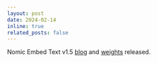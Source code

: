 ```yaml
---
layout: post
date: 2024-02-14
inline: true
related_posts: false
---
```


Nomic Embed Text v1.5 [blog](https://www.nomic.ai/blog/posts/nomic-embed-matryoshka) and [weights](https://huggingface.co/nomic-ai/nomic-embed-text-v1.5) released. 